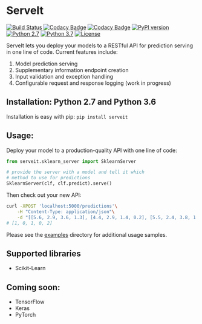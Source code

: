 # ServeIt
[![Build Status](https://travis-ci.org/rtlee9/serveit.svg?branch=master)](https://travis-ci.org/rtlee9/serveit)
[![Codacy Badge](https://api.codacy.com/project/badge/Grade/2af32a3840d5441e815f3956659b091f)](https://www.codacy.com/app/ryantlee9/serveit)
[![Codacy Badge](https://api.codacy.com/project/badge/Coverage/2af32a3840d5441e815f3956659b091f)](https://www.codacy.com/app/ryantlee9/serveit)
[![PyPI version](https://badge.fury.io/py/ServeIt.svg)](https://badge.fury.io/py/ServeIt)
[![Python 2.7](https://img.shields.io/badge/python-2.7-blue.svg)](#installation-python-27-and-python-36)
[![Python 3.7](https://img.shields.io/badge/python-3.6-blue.svg)](#installation-python-27-and-python-36)
[![License](https://img.shields.io/badge/license-MIT-blue.svg)](LICENSE)


ServeIt lets you deploy your models to a RESTful API for prediction serving in one line of code. Current features include:

1. Model prediction serving
1. Supplementary information endpoint creation
1. Input validation and exception handling
1. Configurable request and response logging (work in progress)


## Installation: Python 2.7 and Python 3.6
Installation is easy with pip: `pip install serveit`

## Usage:
Deploy your model to a production-quality API with one line of code:
```python
from serveit.sklearn_server import SklearnServer

# provide the server with a model and tell it which
# method to use for predictions
SklearnServer(clf, clf.predict).serve()
```

Then check out your new API:
```bash
curl -XPOST 'localhost:5000/predictions'\
	-H "Content-Type: application/json"\
	-d "[[5.6, 2.9, 3.6, 1.3], [4.4, 2.9, 1.4, 0.2], [5.5, 2.4, 3.8, 1.1], [5.0, 3.4, 1.5, 0.2], [5.7, 2.5, 5.0, 2.0]]"
# [1, 0, 1, 0, 2]
```

Please see the [examples](examples) directory for additional usage samples.

## Supported libraries
* Scikit-Learn

## Coming soon:
* TensorFlow
* Keras
* PyTorch
